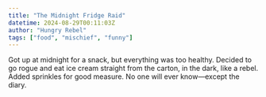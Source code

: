 ```yaml
---
title: "The Midnight Fridge Raid"
datetime: 2024-08-29T00:11:03Z
author: "Hungry Rebel"
tags: ["food", "mischief", "funny"]
---
```


Got up at midnight for a snack, but everything was too healthy. Decided to go rogue and eat ice cream straight from the carton, in the dark, like a rebel. Added sprinkles for good measure. No one will ever know—except the diary.
